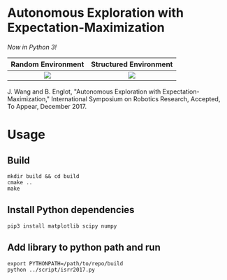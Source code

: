 # Autonomous Exploration with Expectation-Maximization
*Now in Python 3!*

Random Environment         |  Structured Environment
:-------------------------:|:-------------------------:
![](./figures/isrr2017_random.gif)  |  ![](./figures/isrr2017_structured.gif)

J. Wang and B. Englot, "Autonomous Exploration with Expectation-Maximization," International Symposium on Robotics Research, Accepted, To Appear, December 2017.

# Usage

## Build
```
mkdir build && cd build
cmake ..
make
```

## Install Python dependencies
```
pip3 install matplotlib scipy numpy
```

## Add library to python path and run
```
export PYTHONPATH=/path/to/repo/build
python ../script/isrr2017.py
```